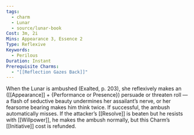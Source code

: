 ```yaml
---
tags:
  - charm
  - Lunar
  - source/lunar-book
Cost: 3m, 2i
Mins: Appearance 3, Essence 2
Type: Reflexive
Keywords:
  - Perilous
Duration: Instant
Prerequisite Charms:
  - "[[Reflection Gazes Back]]"
---
```

When the Lunar is ambushed (Exalted, p. 203), she reflexively makes an ([[Appearance]] + {Performance or Presence}) persuade or threaten roll — a flash of seductive beauty undermines her assailant’s nerve, or her fearsome bearing makes him think twice. If successful, the ambush automatically misses. If the attacker’s [[Resolve]] is beaten but he resists with [[Willpower]], he makes the ambush normally, but this Charm’s [[Initiative]] cost is refunded.